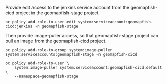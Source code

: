 Provide edit access to the jenkins service account from the geomapfish-cicd project in the geomapfish-stage project.

```
oc policy add-role-to-user edit system:serviceaccount:geomapfish-cicd:jenkins -n geomapfish-stage
```

Then provide image-puller access, so that geomapfish-stage project can pull an image from the geomapfish-cicd project.

```
oc policy add-role-to-group system:image-puller system:serviceaccounts:geomapfish-stage -n geomapfish-cicd
```

```
oc policy add-role-to-user \
    system:image-puller system:serviceaccount:geomapfish-cicd:default \
    --namespace=geomapfish-stage
```